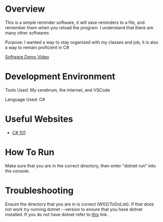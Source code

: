 # Overview


This is a simple reminder software, it will save reminders to a file, and remember them when you reload the program. I understand that there are many other softwares

Purpose: I wanted a way to stay organized with my classes and job, it is also a way to remain proficient in C#

[Software Demo Video](https://youtu.be/HMHRF_4cZ4g)

# Development Environment

Tools Used: My cerebrum, the internet, and VSCode

Language Used: C#

# Useful Websites

* [C# 101](https://learn.microsoft.com/en-us/shows/csharp-for-beginners/)

# How To Run

Make sure that you are in the correct directory, then enter "dotnet run" into the console.

# Troubleshooting

Ensure the directory that you are in is correct (W02/ToDoList). If that does not work try running dotnet --version to ensure that you have dotnet installed. If you do not have dotnet refer to [this](https://learn.microsoft.com/en-us/dotnet/core/install/) link.
